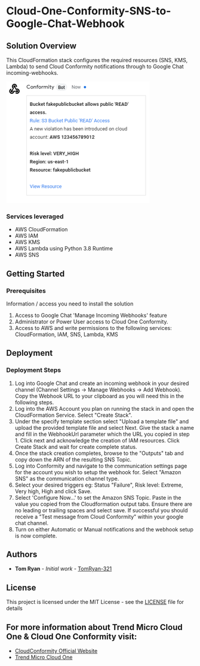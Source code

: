 # Cloud-One-Conformity-SNS-to-Google-Chat-Webhook
## Solution Overview

This CloudFormation stack configures the required resources (SNS, KMS, Lambda) to send Cloud Conformity notifications through to Google Chat incoming-webhooks.

![Example webhook message](images/example.png)

### Services leveraged
- AWS CloudFormation
- AWS IAM
- AWS KMS
- AWS Lambda using Python 3.8 Runtime
- AWS SNS

## Getting Started

### Prerequisites

Information / access you need to install the solution

  1. Access to Google Chat 'Manage Incoming Webhooks' feature
  2. Administrator or Power User access to Cloud One Conformity.
  3. Access to AWS and write permissions to the following services: CloudFormation, IAM, SNS, Lambda, KMS

## Deployment

### Deployment Steps
  1. Log into Google Chat and create an incoming webhook in your desired channel (Channel Settings -> Manage Webhooks -> Add Webhook). Copy the Webhook URL to your clipboard as you will need this in the following steps. 
  2. Log into the AWS Account you plan on running the stack in and open the CloudFormation Service. Select "Create Stack".
  3. Under the specify template section select "Upload a template file" and upload the provided template file and select Next. Give the stack a name and fill in the WebhookUrl parameter which the URL you copied in step 1. Click next and acknowledge the creation of IAM resources. Click Create Stack and wait for create complete status.
  4. Once the stack creation completes, browse to the "Outputs" tab and copy down the ARN of the resulting SNS Topic.
  5. Log into Conformity and navigate to the communication settings page for the account you wish to setup the webhook for. Select "Amazon SNS" as the communication channel type.
  6. Select your desired triggers eg: Status "Failure", Risk level: Extreme, Very high, High and click Save.
  7. Select 'Configure Now...' to set the Amazon SNS Topic. Paste in the value you copied from the Cloudformation output tabs. Ensure there are no leading or trailing spaces and select save. If successful you should receive a "Test message from Cloud Conformity" within your google chat channel.
  8. Turn on either Automatic or Manual notifications and the webhook setup is now complete.

## Authors

* **Tom Ryan** - *Initial work* - [TomRyan-321](https://github.com/TomRyan-321)

## License

This project is licensed under the MIT License - see the [LICENSE](LICENSE) file for details

## For more information about Trend Micro Cloud One & Cloud One Conformity visit:

* [CloudConformity Official Website](https://www.cloudconformity.com)
* [Trend Micro Cloud One](https://www.trendmicro.com/en_us/business/products/hybrid-cloud.html)
